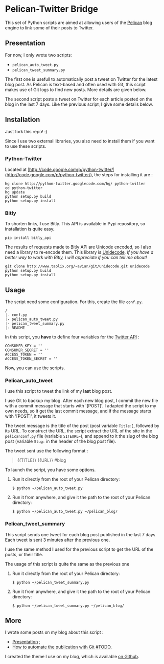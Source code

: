 # Pelican-Twitter Bridge

This set of Python scripts are aimed at allowing users of the [Pelican](http://getpelican.com) blog engine to link some of their posts to Twitter.

## Presentation

For now, I only wrote two scripts:

- `pelican_auto_tweet.py`
- `pelican_tweet_summary.py`

The first one is usefull to automatically post a tweet on Twitter for the latest blog post. As Pelican is text-based and often used with Git, this script makes use of Git logs to find new posts. More details are given below.

The second script posts a tweet on Twitter for each article posted on the blog in the last 7 days. Like the previous script, I give some details below.

## Installation

Just fork this repo! :)

Since I use two external libraries, you also need to install them if you want to use these scripts.

### Python-Twitter

Located at [http://code.google.com/p/python-twitter/](http://code.google.com/p/python-twitter/), the steps for installing it are : 

	hg clone http://python-twitter.googlecode.com/hg/ python-twitter
	cd python-twitter
	hg update
	python setup.py build
	python setup.py install

### Bitly 

To shorten links, I use Bitly. This API is available in Pypi repository, so installation is quite easy.

	pip install bitly_api

The results of requests made to Bitly API are Unicode encoded, so I also need a library to re-encode them. This library is [Unidecode](https://pypi.python.org/pypi/Unidecode). _If you have a better way to work with Bitly, I will appreciate if you can tell me about!_

	git clone http://www.tablix.org/~avian/git/unidecode.git unidecode
	python setup.py build
	python setup.py install

## Usage

The script need some configuration. For this, create the file `conf.py`.

	/
	|- conf.py
	|- pelican_auto_tweet.py
	|- pelican_tweet_summary.py
	|- README

In this script, you **have** to define four variables for the [Twitter API](https://dev.twitter.com) : 

	CONSUMER_KEY = ''
	CONSUMER_SECRET = ''
	ACCESS_TOKEN = ''
	ACCESS_TOKEN_SECRET = ''

Now, you can use the scripts.

### Pelican_auto_tweet

I use this script to tweet the link of my **last** blog post. 

I use Git to backup my blog. After each new blog post, I commit the new file with a commit message that starts with '[POST]'. I adapted the script to my own needs, so it get the last commit message, and if the message starts with '[POST]', it tweets it.

The tweet message is the title of the post (post variable `Title:`), followed by its URL. To construct the URL, the script extract the URL of the site in the `pelicanconf.py` file (variable `SITEURL=`), and append to it the slug of the blog post (variable `Slug:` in the header of the blog post file).

The tweet sent use the following format : 

> {{TITLE}} {{URL}} #blog

To launch the script, you have some options.

1. Run it directly from the root of your Pelican directory:
	```
	$ python ~/pelican_auto_tweet.py
	```
2. Run it from anywhere, and give it the path to the root of your Pelican directory:
	```
	$ python ~/pelican_auto_tweet.py ~/pelican_blog/
	```	

### Pelican_tweet_summary

This script sends one tweet for each blog post published in the last 7 days. Each tweet is sent 3 minutes after the previous one.

I use the same method I used for the previous script to get the URL of the posts, or their title.

The usage of this script is quite the same as the previous one

1. Run it directly from the root of your Pelican directory:
	```
	$ python ~/pelican_tweet_summary.py
	```
2. Run it from anywhere, and give it the path to the root of your Pelican directory:
	```
	$ python ~/pelican_tweet_summary.py ~/pelican_blog/

## More

I wrote some posts on my blog about this script : 

- [Presentation](https://quack1.me/pelican_auto_tweet.html) ;
- [How to automate the publication with Git #TODO](https://quack1.me/).

I created the theme I use on my blog, which is available [on Github](https://github.com/quack1/notebook).